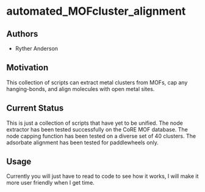 # automated_MOFcluster_alignment
## Authors

- Ryther Anderson

## Motivation
This collection of scripts can extract metal clusters from MOFs, cap any hanging-bonds, and align molecules with open metal sites.

## Current Status
This is just a collection of scripts that have yet to be unified. The node extractor has been tested successfully on the CoRE MOF database.
The node capping function has been tested on a diverse set of 40 clusters. The adsorbate alignment has been tested for paddlewheels only. 

## Usage
Currently you will just have to read to code to see how it works, I will make it more user friendly when I get time.
